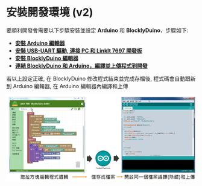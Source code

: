 # 安裝開發環境 (v2)

要順利開發會需要以下步驟安裝並設定 **Arduino** 和 **BlocklyDuino**，步驟如下:

* ****[**安裝 Arduino 編輯器**](an-zhuang-arduino-bian-ji-qi.md)****
* ****[**安裝 USB-UART 驅動, 連接 PC 和 LinkIt 7697 開發板**](an-zhuang-qu-dong-bing-lian-jie-kai-fa-ban.md)****
* ****[**安裝 BlocklyDuino 編輯器**](an-zhuang-blocklyduino-bian-ji-qi.md)****
* ****[**連結 BlocklyDuino 和 Arduino，編譯並上傳程式到開發** ](lian-jie-liang-ge-bian-ji-qi-bing-shang-chuan-cheng-shi.md)****

若以上設定正確, 在 BlocklyDuino 修改程式結束並完成存檔後, 程式碼會自動跟新到 Arduino 編輯器, 在 Arduino 編輯器內編譯和上傳

![](../../.gitbook/assets/image-08.png)
